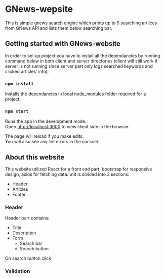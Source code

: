 # GNews-wepsite

This is simple gnews search engine which prints up to 9 searching artilces from GNews API and lists them below searching bar.

## Getting started with GNews-website

In order to set up project you have to install all the dependancies by running command below in both client and server directories (client will still work if server is not running since server part only logs searched keywords and clicked articles' info):

### `npm install`

Installs the dependancies in local node_modules folder required for a project.

### `npm start`

Runs the app in the development mode.\
Open [http://localhost:3000](http://localhost:3000) to view client side in the browser.

The page will reload if you make edits.\
You will also see any lint errors in the console.

## About this website

This website utilized React for a front end part, bootstrap for responsive design, axios for fetching data. \nIt is divided into 3 sections:
* Header 
* Articles
* Footer

### Header 

Header part contains:
* Title
* Description
* Form 
  * Search bar
  * Search button

On search button click 

### Validation 



